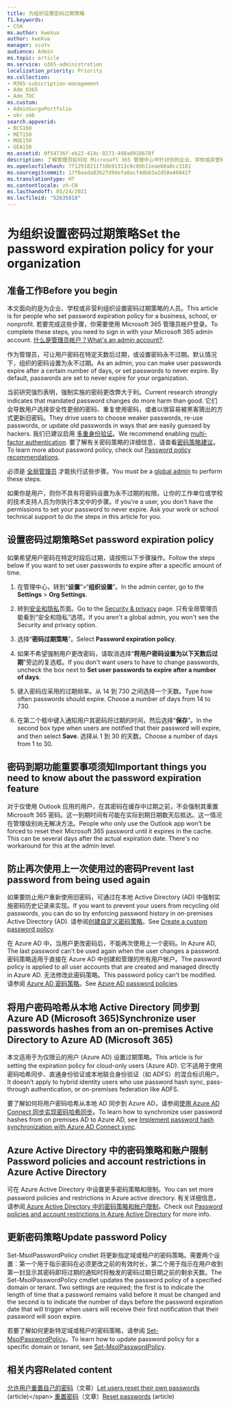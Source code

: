 ```yaml
---
title: 为组织设置密码过期策略
f1.keywords:
- CSH
ms.author: kwekua
author: kwekua
manager: scotv
audience: Admin
ms.topic: article
ms.service: o365-administration
localization_priority: Priority
ms.collection:
- M365-subscription-management
- Adm_O365
- Adm_TOC
ms.custom:
- AdminSurgePortfolio
- okr_smb
search.appverid:
- BCS160
- MET150
- MOE150
- GEA150
ms.assetid: 0f54736f-eb22-414c-8273-498a0918678f
description: 了解管理员如何在 Microsoft 365 管理中心中针对你的企业、学校或非营利组织设置密码过期策略。
ms.openlocfilehash: 7f12918211718b91313c0c89b11eaeb0a8cc3181
ms.sourcegitcommit: 17f0aada83627d9defa0acf4db03a2d58e46842f
ms.translationtype: HT
ms.contentlocale: zh-CN
ms.lasthandoff: 05/24/2021
ms.locfileid: "52635818"
---
```

# <a name="set-the-password-expiration-policy-for-your-organization"></a><span data-ttu-id="ed88d-103">为组织设置密码过期策略</span><span class="sxs-lookup"><span data-stu-id="ed88d-103">Set the password expiration policy for your organization</span></span>

## <a name="before-you-begin"></a><span data-ttu-id="ed88d-104">准备工作</span><span class="sxs-lookup"><span data-stu-id="ed88d-104">Before you begin</span></span>

<span data-ttu-id="ed88d-105">本文面向的是为企业、学校或非营利组织设置密码过期策略的人员。</span><span class="sxs-lookup"><span data-stu-id="ed88d-105">This article is for people who set password expiration policy for a business, school, or nonprofit.</span></span> <span data-ttu-id="ed88d-106">若要完成这些步骤，你需要使用 Microsoft 365 管理员帐户登录。</span><span class="sxs-lookup"><span data-stu-id="ed88d-106">To complete these steps, you need to sign in with your Microsoft 365 admin account.</span></span> <span data-ttu-id="ed88d-107">[什么是管理员帐户？](../../business-video/admin-center-overview.md)</span><span class="sxs-lookup"><span data-stu-id="ed88d-107">[What's an admin account?](../../business-video/admin-center-overview.md).</span></span>

<span data-ttu-id="ed88d-p102">作为管理员，可让用户密码在特定天数后过期，或设置密码永不过期。默认情况下，组织的密码设置为永不过期。</span><span class="sxs-lookup"><span data-stu-id="ed88d-p102">As an admin, you can make user passwords expire after a certain number of days, or set passwords to never expire. By default, passwords are set to never expire for your organization.</span></span>

<span data-ttu-id="ed88d-110">当前研究强烈表明，强制实施的密码更改弊大于利。</span><span class="sxs-lookup"><span data-stu-id="ed88d-110">Current research strongly indicates that mandated password changes do more harm than good.</span></span> <span data-ttu-id="ed88d-111">它们会导致用户选择安全性更弱的密码、重复使用密码，或者以很容易被黑客猜出的方式更新旧密码。</span><span class="sxs-lookup"><span data-stu-id="ed88d-111">They drive users to choose weaker passwords, re-use passwords, or update old passwords in ways that are easily guessed by hackers.</span></span> <span data-ttu-id="ed88d-112">我们已建议启用 [多重身份验证](../security-and-compliance/set-up-multi-factor-authentication.md)。</span><span class="sxs-lookup"><span data-stu-id="ed88d-112">We recommend enabling [multi-factor authentication](../security-and-compliance/set-up-multi-factor-authentication.md).</span></span> <span data-ttu-id="ed88d-113">要了解有关密码策略的详细信息，请查看[密码策略建议](../misc/password-policy-recommendations.md)。</span><span class="sxs-lookup"><span data-stu-id="ed88d-113">To learn more about password policy, check out [Password policy recommendations](../misc/password-policy-recommendations.md).</span></span>

<span data-ttu-id="ed88d-114">必须是 [全局管理员](../add-users/about-admin-roles.md) 才能执行这些步骤。</span><span class="sxs-lookup"><span data-stu-id="ed88d-114">You must be a [global admin](../add-users/about-admin-roles.md) to perform these steps.</span></span>

<span data-ttu-id="ed88d-p104">如果你是用户，则你不具有将密码设置为永不过期的权限。让你的工作单位或学校的技术支持人员为你执行本文中的步骤。</span><span class="sxs-lookup"><span data-stu-id="ed88d-p104">If you're a user, you don't have the permissions to set your password to never expire. Ask your work or school technical support to do the steps in this article for you.</span></span>

## <a name="set-password-expiration-policy"></a><span data-ttu-id="ed88d-117">设置密码过期策略</span><span class="sxs-lookup"><span data-stu-id="ed88d-117">Set password expiration policy</span></span>

<span data-ttu-id="ed88d-118">如果希望用户密码在特定时段后过期，请按照以下步骤操作。</span><span class="sxs-lookup"><span data-stu-id="ed88d-118">Follow the steps below if you want to set user passwords to expire after a specific amount of time.</span></span>

1. <span data-ttu-id="ed88d-119">在管理中心，转到“**设置**”\>“**组织设置**”。</span><span class="sxs-lookup"><span data-stu-id="ed88d-119">In the admin center, go to the **Settings** \> **Org Settings**.</span></span>

2. <span data-ttu-id="ed88d-120">转到<a href="https://go.microsoft.com/fwlink/p/?linkid=2072756" target="_blank">安全和隐私</a>页面。</span><span class="sxs-lookup"><span data-stu-id="ed88d-120">Go to the <a href="https://go.microsoft.com/fwlink/p/?linkid=2072756" target="_blank">Security & privacy</a> page.</span></span>
 <span data-ttu-id="ed88d-121">只有全局管理员能看到“安全和隐私”选项。</span><span class="sxs-lookup"><span data-stu-id="ed88d-121">If you aren't a global admin, you won't see the Security and privacy option.</span></span>
  
3. <span data-ttu-id="ed88d-122">选择“**密码过期策略**”。</span><span class="sxs-lookup"><span data-stu-id="ed88d-122">Select **Password expiration policy**.</span></span>
  
4. <span data-ttu-id="ed88d-123">如果不希望强制用户更改密码，请取消选择“**将用户密码设置为以下天数后过期**”旁边的复选框。</span><span class="sxs-lookup"><span data-stu-id="ed88d-123">If you don't want users to have to change passwords, uncheck the box next to **Set user passwords to expire after a number of days**.</span></span>
  
5. <span data-ttu-id="ed88d-p106">键入密码应采用的过期频率。从 14 到 730 之间选择一个天数。</span><span class="sxs-lookup"><span data-stu-id="ed88d-p106">Type how often passwords should expire. Choose a number of days from 14 to 730.</span></span>
  
6. <span data-ttu-id="ed88d-126">在第二个框中键入通知用户其密码将过期的时间，然后选择“**保存**”。</span><span class="sxs-lookup"><span data-stu-id="ed88d-126">In the second box type when users are notified that their password will expire, and then select **Save**.</span></span> <span data-ttu-id="ed88d-127">选择从 1 到 30 的天数。</span><span class="sxs-lookup"><span data-stu-id="ed88d-127">Choose a number of days from 1 to 30.</span></span>
  
## <a name="important-things-you-need-to-know-about-the-password-expiration-feature"></a><span data-ttu-id="ed88d-128">密码到期功能重要事项须知</span><span class="sxs-lookup"><span data-stu-id="ed88d-128">Important things you need to know about the password expiration feature</span></span>
  
<span data-ttu-id="ed88d-p108">对于仅使用 Outlook 应用的用户，在其密码在缓存中过期之前，不会强制其重置 Microsoft 365 密码。这一到期时间有可能在实际到期日期数天后抵达。这一情况在管理级别尚无解决方法。</span><span class="sxs-lookup"><span data-stu-id="ed88d-p108">People who only use the Outlook app won't be forced to reset their Microsoft 365 password until it expires in the cache. This can be several days after the actual expiration date. There's no workaround for this at the admin level.</span></span>

## <a name="prevent-last-password-from-being-used-again"></a><span data-ttu-id="ed88d-132">防止再次使用上一次使用过的密码</span><span class="sxs-lookup"><span data-stu-id="ed88d-132">Prevent last password from being used again</span></span>

<span data-ttu-id="ed88d-133">如果要防止用户重新使用旧密码，可通过在本地 Active Directory (AD) 中强制实施密码历史记录来实现。</span><span class="sxs-lookup"><span data-stu-id="ed88d-133">If you want to prevent your users from recycling old passwords, you can do so by enforcing password history in on-premises Active Directory (AD).</span></span> <span data-ttu-id="ed88d-134">请参阅[创建自定义密码策略](/azure/active-directory-domain-services/password-policy#create-a-custom-password-policy)。</span><span class="sxs-lookup"><span data-stu-id="ed88d-134">See [Create a custom password policy](/azure/active-directory-domain-services/password-policy#create-a-custom-password-policy).</span></span>

<span data-ttu-id="ed88d-135">在 Azure AD 中，当用户更改密码后，不能再次使用上一个密码。</span><span class="sxs-lookup"><span data-stu-id="ed88d-135">In Azure AD, The last password can't be used again when the user changes a password.</span></span> <span data-ttu-id="ed88d-136">密码策略适用于直接在 Azure AD 中创建和管理的所有用户帐户。</span><span class="sxs-lookup"><span data-stu-id="ed88d-136">The password policy is applied to all user accounts that are created and managed directly in Azure AD.</span></span> <span data-ttu-id="ed88d-137">无法修改此密码策略。</span><span class="sxs-lookup"><span data-stu-id="ed88d-137">This password policy can't be modified.</span></span> <span data-ttu-id="ed88d-138">请参阅 [Azure AD 密码策略](/azure/active-directory/authentication/concept-sspr-policy#password-policies-that-only-apply-to-cloud-user-accounts)。</span><span class="sxs-lookup"><span data-stu-id="ed88d-138">See [Azure AD password policies](/azure/active-directory/authentication/concept-sspr-policy#password-policies-that-only-apply-to-cloud-user-accounts).</span></span>

## <a name="synchronize-user-passwords-hashes-from-an-on-premises-active-directory-to-azure-ad-microsoft-365"></a><span data-ttu-id="ed88d-139">将用户密码哈希从本地 Active Directory 同步到 Azure AD (Microsoft 365)</span><span class="sxs-lookup"><span data-stu-id="ed88d-139">Synchronize user passwords hashes from an on-premises Active Directory to Azure AD (Microsoft 365)</span></span>

<span data-ttu-id="ed88d-140">本文适用于为仅限云的用户 (Azure AD) 设置过期策略。</span><span class="sxs-lookup"><span data-stu-id="ed88d-140">This article is for setting the expiration policy for cloud-only users (Azure AD).</span></span> <span data-ttu-id="ed88d-141">它不适用于使用密码哈希同步、直通身份验证或本地联合身份验证（如 ADFS）的混合标识用户。</span><span class="sxs-lookup"><span data-stu-id="ed88d-141">It doesn't apply to hybrid identity users who use password hash sync, pass-through authentication, or on-premises federation like ADFS.</span></span>
  
<span data-ttu-id="ed88d-142">要了解如何将用户密码哈希从本地 AD 同步到 Azure AD，请参阅[使用 Azure AD Connect 同步实现密码哈希同步](/azure/active-directory/hybrid/how-to-connect-password-hash-synchronization)。</span><span class="sxs-lookup"><span data-stu-id="ed88d-142">To learn how to synchronize user password hashes from on premises AD to Azure AD, see [Implement password hash synchronization with Azure AD Connect sync](/azure/active-directory/hybrid/how-to-connect-password-hash-synchronization).</span></span>

## <a name="password-policies-and-account-restrictions-in-azure-active-directory"></a><span data-ttu-id="ed88d-143">Azure Active Directory 中的密码策略和账户限制</span><span class="sxs-lookup"><span data-stu-id="ed88d-143">Password policies and account restrictions in Azure Active Directory</span></span>

<span data-ttu-id="ed88d-144">可在 Azure Active Directory 中设置更多密码策略和限制。</span><span class="sxs-lookup"><span data-stu-id="ed88d-144">You can set more password policies and restrictions in Azure active directory.</span></span> <span data-ttu-id="ed88d-145">有关详细信息，请参阅[ Azure Active Directory 中的密码策略和帐户限制](/azure/active-directory/authentication/concept-sspr-policy)。</span><span class="sxs-lookup"><span data-stu-id="ed88d-145">Check out [Password policies and account restrictions in Azure Active Directory](/azure/active-directory/authentication/concept-sspr-policy) for more info.</span></span>

## <a name="update-password-policy"></a><span data-ttu-id="ed88d-146">更新密码策略</span><span class="sxs-lookup"><span data-stu-id="ed88d-146">Update password Policy</span></span>

<span data-ttu-id="ed88d-p113">Set-MsolPasswordPolicy cmdlet 将更新指定域或租户的密码策略。需要两个设置：第一个用于指示密码在必须更改之前的有效时长，第二个用于指示在用户收到第一封显示其密码即将过期的通知时将触发的密码过期日期之前的剩余天数。</span><span class="sxs-lookup"><span data-stu-id="ed88d-p113">The Set-MsolPasswordPolicy cmdlet updates the password policy of a specified domain or tenant. Two settings are required; the first is to indicate the length of time that a password remains valid before it must be changed and the second is to indicate the number of days before the password expiration date that will trigger when users will receive their first notification that their password will soon expire.</span></span>

<span data-ttu-id="ed88d-149">若要了解如何更新特定域或租户的密码策略，请参阅 [Set-MsolPasswordPolicy](/powershell/module/msonline/set-msolpasswordpolicy?view=azureadps-1.0)。</span><span class="sxs-lookup"><span data-stu-id="ed88d-149">To learn how to update password policy for a specific domain or tenant, see [Set-MsolPasswordPolicy](/powershell/module/msonline/set-msolpasswordpolicy?view=azureadps-1.0).</span></span>

## <a name="related-content"></a><span data-ttu-id="ed88d-150">相关内容</span><span class="sxs-lookup"><span data-stu-id="ed88d-150">Related content</span></span>

<span data-ttu-id="ed88d-151">[允许用户重置自己的密码](../add-users/let-users-reset-passwords.md)（文章）</span><span class="sxs-lookup"><span data-stu-id="ed88d-151">[Let users reset their own passwords](../add-users/let-users-reset-passwords.md) (article)\</span></span>
<span data-ttu-id="ed88d-152">[重置密码](../add-users/reset-passwords.md)（文章）</span><span class="sxs-lookup"><span data-stu-id="ed88d-152">[Reset passwords](../add-users/reset-passwords.md) (article)</span></span>